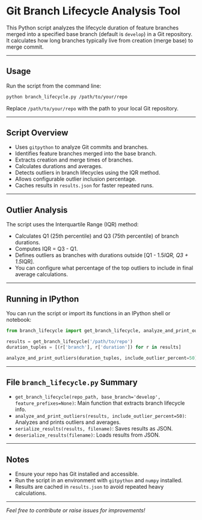 # Git Branch Lifecycle Analysis Tool

This Python script analyzes the lifecycle duration of feature branches merged into a specified base branch (default is `develop`) in a Git repository. It calculates how long branches typically live from creation (merge base) to merge commit.

---

## Usage

Run the script from the command line:

```bash
python branch_lifecycle.py /path/to/your/repo
```

Replace `/path/to/your/repo` with the path to your local Git repository.

---

## Script Overview

- Uses `gitpython` to analyze Git commits and branches.
- Identifies feature branches merged into the base branch.
- Extracts creation and merge times of branches.
- Calculates durations and averages.
- Detects outliers in branch lifecycles using the IQR method.
- Allows configurable outlier inclusion percentage.
- Caches results in `results.json` for faster repeated runs.

---

## Outlier Analysis

The script uses the Interquartile Range (IQR) method:

- Calculates Q1 (25th percentile) and Q3 (75th percentile) of branch durations.
- Computes IQR = Q3 - Q1.
- Defines outliers as branches with durations outside [Q1 - 1.5*IQR, Q3 + 1.5*IQR].
- You can configure what percentage of the top outliers to include in final average calculations.

---

## Running in IPython

You can run the script or import its functions in an IPython shell or notebook:

```python
from branch_lifecycle import get_branch_lifecycle, analyze_and_print_outliers

results = get_branch_lifecycle('/path/to/repo')
duration_tuples = [(r['branch'], r['duration']) for r in results]

analyze_and_print_outliers(duration_tuples, include_outlier_percent=50)
```

---

## File `branch_lifecycle.py` Summary

- `get_branch_lifecycle(repo_path, base_branch='develop', feature_prefixes=None)`: Main function that extracts branch lifecycle info.
- `analyze_and_print_outliers(results, include_outlier_percent=50)`: Analyzes and prints outliers and averages.
- `serialize_results(results, filename)`: Saves results as JSON.
- `deserialize_results(filename)`: Loads results from JSON.

---

## Notes

- Ensure your repo has Git installed and accessible.
- Run the script in an environment with `gitpython` and `numpy` installed.
- Results are cached in `results.json` to avoid repeated heavy calculations.

---

*Feel free to contribute or raise issues for improvements!*
